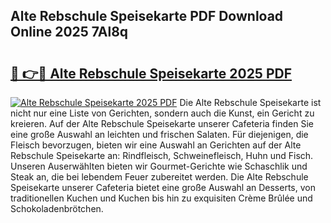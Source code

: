 ## Alte Rebschule Speisekarte PDF Download Online 2025 7Al8q

# <h2><a href="http://gc69zi.nevu.top/?p=Alte+Rebschule+Speisekarte">🔗 👉🔴 Alte Rebschule Speisekarte 2025 PDF</a></h2>

[![Alte Rebschule Speisekarte 2025 PDF](https://i.imgur.com/dBaPXMq.png)](http://gc69zi.nevu.top/?p=Alte+Rebschule+Speisekarte)
Die Alte Rebschule Speisekarte ist nicht nur eine Liste von Gerichten, sondern auch die Kunst, ein Gericht zu kreieren. Auf der Alte Rebschule Speisekarte unserer Cafeteria finden Sie eine große Auswahl an leichten und frischen Salaten. Für diejenigen, die Fleisch bevorzugen, bieten wir eine Auswahl an Gerichten auf der Alte Rebschule Speisekarte an: Rindfleisch, Schweinefleisch, Huhn und Fisch. Unseren Auserwählten bieten wir Gourmet-Gerichte wie Schaschlik und Steak an, die bei lebendem Feuer zubereitet werden. Die Alte Rebschule Speisekarte unserer Cafeteria bietet eine große Auswahl an Desserts, von traditionellen Kuchen und Kuchen bis hin zu exquisiten Crème Brûlée und Schokoladenbrötchen.
